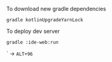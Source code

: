 To download new gradle dependencies

` gradle kotlinUpgradeYarnLock `

To deploy dev server

` gradle :ide-web:run `

\` -> `ALT+96`
